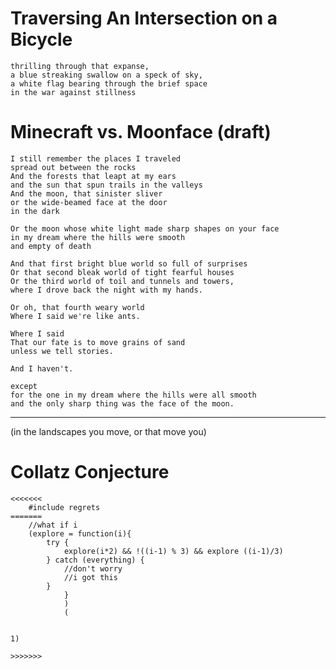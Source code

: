 Traversing An Intersection on a Bicycle
=======================================

```
thrilling through that expanse,
a blue streaking swallow on a speck of sky,
a white flag bearing through the brief space
in the war against stillness
```

Minecraft vs. Moonface (draft)
==============================

```
I still remember the places I traveled
spread out between the rocks
And the forests that leapt at my ears
and the sun that spun trails in the valleys
And the moon, that sinister sliver
or the wide-beamed face at the door
in the dark

Or the moon whose white light made sharp shapes on your face
in my dream where the hills were smooth
and empty of death

And that first bright blue world so full of surprises
Or that second bleak world of tight fearful houses
Or the third world of toil and tunnels and towers,
where I drove back the night with my hands.

Or oh, that fourth weary world
Where I said we're like ants.

Where I said
That our fate is to move grains of sand
unless we tell stories.

And I haven't.

except 
for the one in my dream where the hills were all smooth
and the only sharp thing was the face of the moon.
```
---

(in the landscapes you move, or that move you)

Collatz Conjecture
==================

```
<<<<<<<
    #include regrets
=======
    //what if i
    (explore = function(i){
        try {
            explore(i*2) && !((i-1) % 3) && explore ((i-1)/3)
        } catch (everything) {
            //don't worry
            //i got this
        }
            }
            )
            (
            

1)

>>>>>>>

```
